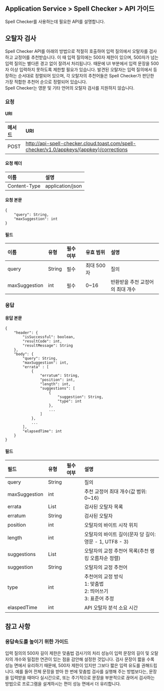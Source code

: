 ## Application Service > Spell Checker > API 가이드

Spell Checker를 사용하는데 필요한 API를 설명합니다.

## 오탈자 검사

Spell Checker API를 아래의 방법으로 적절히 호출하여 입력 질의에서 오탈자를 검사하고 교정어를 추천받습니다. 이 때 입력 질의에는 500자 제한이 있으며, 500자가 넘는 입력 질의는 별다른 경고 없이 잘려서 처리됩니다. 때문에 UI 부분에서 입력 문장을 500자 이상 입력하지 못하도록 제한할 필요가 있습니다. 발견된 오탈자는 입력 질의에서 등장하는 순서대로 정렬되어 있으며, 각 오탈자의 추천어들은 Spell Checker가 판단한 가장 적합한 추천어 순으로 정렬되어 있습니다.  
Spell Checker는 영문 및 기타 언어의 오탈자 검사를 지원하지 않습니다.

### 요청

#### URI
| 메서드 | URI |
|:---|:---|
| POST | http://api-spell-checker.cloud.toast.com/spell-checker/v1.0/appkeys/{appkey}/corrections |
#### 요청 헤더
| 이름 | 설명 |
|:---|:---|
| Content-Type | application/json |
#### 요청 본문
```
{
    "query": String,
    "maxSuggestion": int
}
```
#### 필드
| 이름 | 유형 | 필수 여부 | 유효 범위 | 설명 |
|:---|:---|:---|:---|:---|
| query | String | 필수 | 최대 500자 | 질의 |
| maxSuggestion | int | 필수 | 0~16 | 반환받을 추천 교정어의 최대 개수 |

### 응답

#### 응답 본문
```
{
    "header": {
        "isSuccessful": boolean,
        "resultCode": int,
        "resultMessage": String
    },
    "body": {
        "query": String,
        "maxSuggestion": int,
        "errata" : [
            {
                "erratum": String,
                "position": int,
                "length": int,
                "suggestions": [
                    {
                        "suggestion": String,
                        "type": int
                    },
                    ...
                ]
            },
            ...
        ],
        "elapsedTime": int
    }
}
```
#### 필드
| 필드 | 유형 | 필수 여부 | 설명 |
|:---|:---|:---|:---|
| query | String | | 질의 |
| maxSuggestion | int |  | 추천 교정어 최대 개수(값 범위: 0~16) |
| errata | List | | 검사된 오탈자 목록 |
| erratum | String | | 검사된 오탈자 |
| position | int | |  오탈자의 바이트 시작 위치 |
| length | int | | 오탈자의 바이트 길이(문자 당 길이: 영문 - 1, UTF8 - 3) |
| suggestions | List | | 오탈자의 교정 추천어 목록(추천 랭킹 오름차순 정렬) |
| suggestion | String | | 오탈자의 교정 추천어 |
| type | int | | 추천어의 교정 방식<br>1: 맞춤법<br>2: 띄어쓰기<br>3: 표준어 추정 |
| elaspedTime | int | | API 오탈자 분석 소요 시간 |


## 참고 사항

### 응답속도를 높이기 위한 가이드

입력 질의의 500자 길이 제한은 맞춤법 검사기의 처리 성능이 입력 문장의 길이 및 오탈자의 개수와 밀접한 연관이 있는 점을 감안해 설정한 것입니다. 검사 문장이 짧을 수록 성능 면에서 유리하기 때문에, 500자 제한이 있지만 그보다 짧은 입력 유도를 권해드립니다. 예를 들어 전체 문장을 받아 한 번에 맞춤법 검사를 실행해 주는 방법보다는, 문장을 입력받을 때마다 실시간으로, 또는 주기적으로 문장을 부분적으로 끊어서 검사하는 방법으로 프로그램을 설계하시는 편이 성능 면에서 더 유리합니다.
